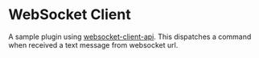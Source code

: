 # WebSocket Client

A sample plugin using [websocket-client-api](https://github.com/patrick-mc/websocket-client-api).
This dispatches a command when received a text message from websocket url.
